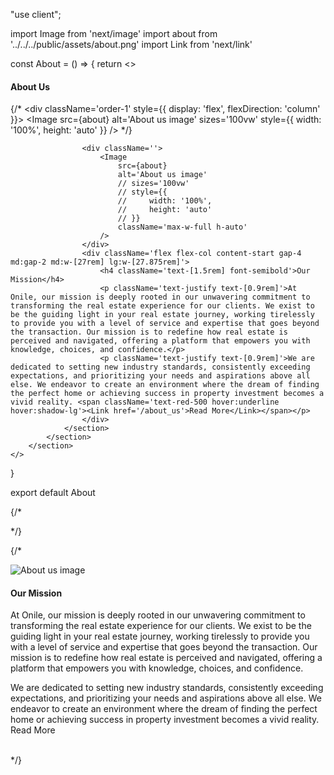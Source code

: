 "use client";

import Image from 'next/image'
import about from '../../../public/assets/about.png'
import Link from 'next/link'

const About = () => {
    return <>
        <section className='bg-white text-[#344054] w-full flex justify-center py-8 px-[13.88rem]'>
            <section className='flex flex-col gap-6'>
                <section className='text-center'>
                    <h1 className='text-[1.5rem] md:text-[2rem] font-bold'>About Us</h1>
                </section>
                <section className="w-[62.25rem] h-[20.9375rem] grid md:grid-cols-2 gap-4 md:gap-4 xl:gap-12">
                    {/* <div className='order-1' style={{ display: 'flex', flexDirection: 'column' }}>
                        <Image 
                            src={about} 
                            alt='About us image' 
                            sizes='100vw'
                            style={{
                                width: '100%',
                                height: 'auto'
                            }}
                        />
                    </div> */}

                    <div className=''>
                        <Image 
                            src={about} 
                            alt='About us image' 
                            // sizes='100vw'
                            // style={{
                            //     width: '100%',
                            //     height: 'auto'
                            // }}
                            className='max-w-full h-auto'
                        />
                    </div>
                    <div className='flex flex-col content-start gap-4 md:gap-2 md:w-[27rem] lg:w-[27.875rem]'>
                        <h4 className='text-[1.5rem] font-semibold'>Our Mission</h4>
                        <p className='text-justify text-[0.9rem]'>At Onile, our mission is deeply rooted in our unwavering commitment to transforming the real estate experience for our clients. We exist to be the guiding light in your real estate journey, working tirelessly to provide you with a level of service and expertise that goes beyond the transaction. Our mission is to redefine how real estate is perceived and navigated, offering a platform that empowers you with knowledge, choices, and confidence.</p>
                        <p className='text-justify text-[0.9rem]'>We are dedicated to setting new industry standards, consistently exceeding expectations, and prioritizing your needs and aspirations above all else. We endeavor to create an environment where the dream of finding the perfect home or achieving success in property investment becomes a vivid reality. <span className='text-red-500 hover:underline hover:shadow-lg'><Link href='/about_us'>Read More</Link></span></p>
                    </div>                    
                </section>
            </section>
        </section>
    </>
}

export default About


{/* <section className="w-[62.25rem] h-[20.9375rem] grid xl:grid-cols-2 gap-4 lg:gap-6 xl:gap-12"> */}

{/* <section className="w-[62.25rem] h-[20.9375rem] flex justify-center content-start gap-12">
                    <div className='flex justify-center'>
                        <Image src="/assets/about.png" alt='About us image' width={502} height={331} />
                    </div>
                    <div className='flex flex-col content-start gap-4 w-[27.875rem]'>
                        <h4 className='text-[1.5rem] font-semibold'>Our Mission</h4>
                        <p className='text-justify text-[0.9rem]'>At Onile, our mission is deeply rooted in our unwavering commitment to transforming the real estate experience for our clients. We exist to be the guiding light in your real estate journey, working tirelessly to provide you with a level of service and expertise that goes beyond the transaction. Our mission is to redefine how real estate is perceived and navigated, offering a platform that empowers you with knowledge, choices, and confidence.</p>
                        <p className='text-justify text-[0.9rem]'>We are dedicated to setting new industry standards, consistently exceeding expectations, and prioritizing your needs and aspirations above all else. We endeavor to create an environment where the dream of finding the perfect home or achieving success in property investment becomes a vivid reality. <span className='text-red-500 hover:underline hover:shadow-lg'><Link href='/about_us'>Read More</Link></span></p>
                    </div>                    
                </section> */}